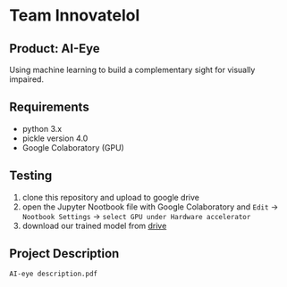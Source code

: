 # Team Innovatelol 
## Product: AI-Eye
Using machine learning to build a complementary sight for visually impaired. 
## Requirements
- python 3.x
- pickle version 4.0
- Google Colaboratory (GPU)
## Testing
1. clone this repository and upload to google drive
2. open the Jupyter Nootbook file with Google Colaboratory and `Edit` -> `Nootbook Settings` -> `select GPU under Hardware accelerator`
3. download our trained model from [drive](https://drive.google.com/drive/folders/1O_hVfVBua6rnTLmBE62Bo6CrFwh5oRpo?usp=sharing)
## Project Description
`AI-eye description.pdf`
